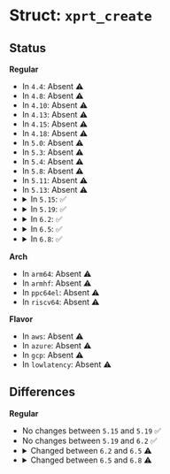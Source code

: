 # Struct: <code>xprt_create</code>

## Status
<b>Regular</b>
<ul>
<li>
In <code>4.4</code>: Absent ⚠️
</li>
<li>
In <code>4.8</code>: Absent ⚠️
</li>
<li>
In <code>4.10</code>: Absent ⚠️
</li>
<li>
In <code>4.13</code>: Absent ⚠️
</li>
<li>
In <code>4.15</code>: Absent ⚠️
</li>
<li>
In <code>4.18</code>: Absent ⚠️
</li>
<li>
In <code>5.0</code>: Absent ⚠️
</li>
<li>
In <code>5.3</code>: Absent ⚠️
</li>
<li>
In <code>5.4</code>: Absent ⚠️
</li>
<li>
In <code>5.8</code>: Absent ⚠️
</li>
<li>
In <code>5.11</code>: Absent ⚠️
</li>
<li>
In <code>5.13</code>: Absent ⚠️
</li>
<li>
<details>
<summary>In <code>5.15</code>: ✅</summary>

```c
struct xprt_create {
    int ident;
    struct net *net;
    struct sockaddr *srcaddr;
    struct sockaddr *dstaddr;
    size_t addrlen;
    const char *servername;
    struct svc_xprt *bc_xprt;
    struct rpc_xprt_switch *bc_xps;
    unsigned int flags;
};
```
</details>
</li>
<li>
<details>
<summary>In <code>5.19</code>: ✅</summary>

```c
struct xprt_create {
    int ident;
    struct net *net;
    struct sockaddr *srcaddr;
    struct sockaddr *dstaddr;
    size_t addrlen;
    const char *servername;
    struct svc_xprt *bc_xprt;
    struct rpc_xprt_switch *bc_xps;
    unsigned int flags;
};
```
</details>
</li>
<li>
<details>
<summary>In <code>6.2</code>: ✅</summary>

```c
struct xprt_create {
    int ident;
    struct net *net;
    struct sockaddr *srcaddr;
    struct sockaddr *dstaddr;
    size_t addrlen;
    const char *servername;
    struct svc_xprt *bc_xprt;
    struct rpc_xprt_switch *bc_xps;
    unsigned int flags;
};
```
</details>
</li>
<li>
<details>
<summary>In <code>6.5</code>: ✅</summary>

```c
struct xprt_create {
    int ident;
    struct net *net;
    struct sockaddr *srcaddr;
    struct sockaddr *dstaddr;
    size_t addrlen;
    const char *servername;
    struct svc_xprt *bc_xprt;
    struct rpc_xprt_switch *bc_xps;
    unsigned int flags;
    struct xprtsec_parms xprtsec;
};
```
</details>
</li>
<li>
<details>
<summary>In <code>6.8</code>: ✅</summary>

```c
struct xprt_create {
    int ident;
    struct net *net;
    struct sockaddr *srcaddr;
    struct sockaddr *dstaddr;
    size_t addrlen;
    const char *servername;
    struct svc_xprt *bc_xprt;
    struct rpc_xprt_switch *bc_xps;
    unsigned int flags;
    struct xprtsec_parms xprtsec;
    long unsigned int connect_timeout;
    long unsigned int reconnect_timeout;
};
```
</details>
</li>
</ul>
<b>Arch</b>
<ul>
<li>
In <code>arm64</code>: Absent ⚠️
</li>
<li>
In <code>armhf</code>: Absent ⚠️
</li>
<li>
In <code>ppc64el</code>: Absent ⚠️
</li>
<li>
In <code>riscv64</code>: Absent ⚠️
</li>
</ul>
<b>Flavor</b>
<ul>
<li>
In <code>aws</code>: Absent ⚠️
</li>
<li>
In <code>azure</code>: Absent ⚠️
</li>
<li>
In <code>gcp</code>: Absent ⚠️
</li>
<li>
In <code>lowlatency</code>: Absent ⚠️
</li>
</ul>

## Differences
<b>Regular</b>
<ul>
<li>
No changes between <code>5.15</code> and <code>5.19</code> ✅
</li>
<li>
No changes between <code>5.19</code> and <code>6.2</code> ✅
</li>
<li>
<details>
<summary>Changed between <code>6.2</code> and <code>6.5</code> ⚠️</summary>
<ul>
<li>
<b>Field added. </b>
<code>struct xprtsec_parms xprtsec</code>
</li>
</ul>
</details>
</li>
<li>
<details>
<summary>Changed between <code>6.5</code> and <code>6.8</code> ⚠️</summary>
<ul>
<li>
<b>Field added. </b>
<code>long unsigned int connect_timeout</code>
</li>
<li>
<b>Field added. </b>
<code>long unsigned int reconnect_timeout</code>
</li>
</ul>
</details>
</li>
</ul>
